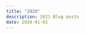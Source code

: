 ```yaml
---
title: "2020"
description: 2021 Blog posts
date: 2020-01-01
---
```

<!-- Empty for the sake of hugo's internal templating -->

